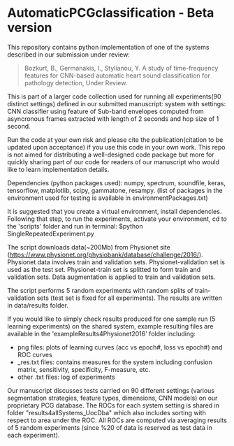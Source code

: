 # AutomaticPCGclassification - Beta version

This repository contains python implementation of one of the systems described in our submission under review:

> Bozkurt, B., Germanakis, I., Stylianou, Y. A study of time-frequency features for CNN-based automatic heart sound classification for pathology detection, Under Review.

This is part of a larger code collection used for running all experiments(90 distinct settings) defined in our submitted manuscript: system with settings: CNN classifier using feature of Sub-band envelopes computed from asyncronous frames extracted with length of 2 seconds and hop size of 1 second.  

Run the code at your own risk and please cite the publication(citation to be updated upon acceptance) if you use this code in your own work. This repo is not aimed for distributing a well-designed code package but more for quickly sharing part of our code for readers of our manuscript who would like to learn implementation details. 

Dependencies (python packages used): numpy, spectrum, soundfile, keras, tensorflow, matplotlib, scipy, gammatone, resampy. (list of packages in the environment used for testing is available in environmentPackages.txt)

It is suggested that you create a virtual environment, install dependencies. Following that step, to run the experiments, activate your environment, cd to the 'scripts' folder and run in terminal:
$python SingleRepeatedExperiment.py

The script downloads data(~200Mb) from Physionet site (https://www.physionet.org/physiobank/database/challenge/2016/). Physionet data involves train and validation sets. Physionet-validation set is used as the test set. Physionet-train set is splitted to form train and validation sets. Data augmentation is applied to train and validation sets.

The script performs 5 random experiments with random splits of train-validation sets (test set is fixed for all experiments). The results are written in data/results folder.

If you would like to simply check results produced for one sample run (5 learning experiments) on the shared system, example resulting files are available in the 'exampleResults4Physionet2016' folder including:
- png files: plots of learning curves (acc vs epoch#, loss vs epoch#) and ROC curves
- _res.txt files: contains measures for the system including confusion matrix, sensitivity, specificity, F-measure, etc. 
- other .txt files: log of experiments

Our manuscript discusses tests carried on 90 different settings (various segmentation strategies, feature types, dimensions, CNN models) on our proprietary PCG database. The ROCs for each system setting is shared in folder "results4allSystems_UocDba" which also includes sorting with respect to area under the ROC. All ROCs are computed via averaging results of 5 random experiments (since %20 of data is reserved as test data in each experiment).
